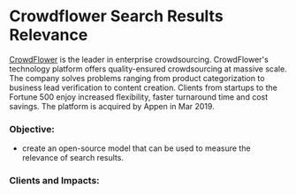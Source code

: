 # Crowdflower Search Results Relevance

[CrowdFlower](https://appen.com/about-us/) is the leader in enterprise crowdsourcing. CrowdFlower's technology platform offers quality-ensured crowdsourcing at massive scale. The company solves problems ranging from product categorization to business lead verification to content creation. Clients from startups to the Fortune 500 enjoy increased flexibility, faster turnaround time and cost savings. The platform is acquired by Appen in Mar 2019.


### Objective:
- create an open-source model that can be used to measure the relevance of search results.

### Clients and Impacts:

